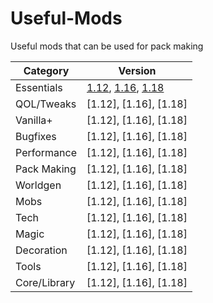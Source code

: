 # Useful-Mods
Useful mods that can be used for pack making

| Category  | Version |
| ------------- | ------------- |
| Essentials | [1.12](https://github.com/PufferTeam/Useful-Mods/blob/main/Files/Essentials/1.12.md), [1.16](https://github.com/PufferTeam/Useful-Mods/blob/main/Files/Essentials/1.16.md), [1.18](https://github.com/PufferTeam/Useful-Mods/blob/main/Files/Essentials/1.18.md) |
| QOL/Tweaks | [1.12], [1.16], [1.18] |
| Vanilla+ | [1.12], [1.16], [1.18] |
| Bugfixes | [1.12], [1.16], [1.18] |
| Performance | [1.12], [1.16], [1.18] |
| Pack Making | [1.12], [1.16], [1.18] |
| Worldgen | [1.12], [1.16], [1.18] |
| Mobs | [1.12], [1.16], [1.18] |
| Tech | [1.12], [1.16], [1.18] |
| Magic | [1.12], [1.16], [1.18] |
| Decoration | [1.12], [1.16], [1.18] |
| Tools | [1.12], [1.16], [1.18] |
| Core/Library | [1.12], [1.16], [1.18] |
